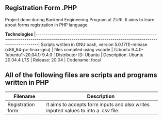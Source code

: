 **Registration Form .PHP**
-------------------------------------------------------------------------------------------------------------------------------------------------------------- 
Project done during Backend Engineering Program at ZURI. It aims to learn about forms registration in PHP language.




__Technologies__
|-------------------------------------------------------------------------------------------------------------------------------------------------------------|
 Scripts written in GNU bash, version 5.0.17(1)-release (x86_64-pc-linux-gnu) 
| files compiled using vscode | (Ubuntu 9.4.0-1ubuntu1~20.04.1) 9.4.0 
| Distributor ID:  Ubuntu
| Description:     Ubuntu 20.04.4 LTS
| Release:         20.04
| Codename:        focal
                                                                                                                       
                                                                                                                                      
 All of the following files are scripts and programs written in PHP 
---------------------------------------------------------------------------------------------------------------------------------------------------------------
|__Filename__	          |    __Description__ |
|---------------------- | --------------------------------------------------------------------------------------------------------------------------------------
|Registration form	    |   It aims to accepts form inputs and also writes inputed values to into a .csv file.
